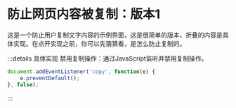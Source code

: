 # 防止网页内容被复制：版本1

这是一个防止用户复制文字内容的示例界面，这是很简单的版本，折叠的内容是具体实现。在点开实现之前，你可以先猜猜看，是怎么防止复制的。

:::details 具体实现
禁用复制操作：通过JavaScript监听并禁用复制操作。

```js
document.addEventListener('copy', function(e) {
    e.preventDefault();
}, false);

```
:::

<script>
document.addEventListener('copy', function(e) {
    e.preventDefault();
}, false);
</script>
